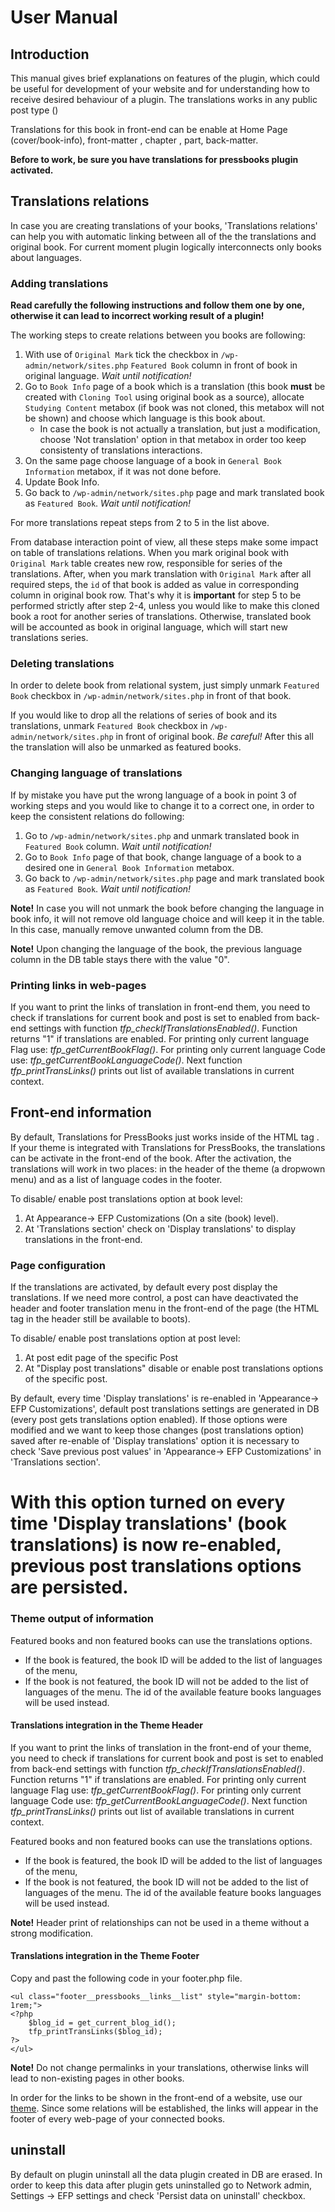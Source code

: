 # User Manual

## Introduction

This manual gives brief explanations on features of the plugin, which could be useful for development of your website and for understanding how to receive desired behaviour of a plugin. The translations works in any public post type ()

Translations for this book in front-end can be enable at Home Page (cover/book-info), front-matter , chapter , part,  back-matter.

**Before to work, be sure you have translations for pressbooks plugin activated.**


## Translations relations

In case you are creating translations of your books, 'Translations relations' can help you with automatic linking between all of the the translations and original book. For current moment plugin logically interconnects only books about languages.

### Adding translations

**Read carefully the following instructions and follow them one by one, otherwise it can lead to incorrect working result of a plugin!**

The working steps to create relations between you books are following:

1. With use of `Original Mark` tick the checkbox in `/wp-admin/network/sites.php` `Featured Book` column in front of book in original language. *Wait until notification!*
1. Go to `Book Info` page of a book which is a translation (this book **must** be created with `Cloning Tool` using original book as a source), allocate `Studying Content` metabox (if book was not cloned, this metabox will not be shown) and choose which language is this book about.
	* In case the book is not actually a translation, but just a modification, choose 'Not translation' option in that metabox in order too keep consistenty of translations interactions.
1. On the same page choose language of a book in `General Book Information` metabox, if it was not done before.
1. Update Book Info.
1. Go back to `/wp-admin/network/sites.php` page and mark translated book as `Featured Book`. *Wait until notification!*

For more translations repeat steps from 2 to 5 in the list above.

From database interaction point of view, all these steps make some impact on table of translations relations. When you mark original book with `Original Mark` table creates new row, responsible for series of the translations. After, when you mark translation with `Original Mark` after all required steps, the `id` of that book is added as value in corresponding column in original book row. That's why it is **important** for step 5 to be performed strictly after step 2-4, unless you would like to make this cloned book a root for another series of translations. Otherwise, translated book will be accounted as book in original language, which will start new translations series.

### Deleting translations

In order to delete book from relational system, just simply unmark `Featured Book` checkbox in `/wp-admin/network/sites.php` in front of that book.

If you would like to drop all the relations of series of book and its translations, unmark `Featured Book` checkbox in `/wp-admin/network/sites.php` in front of original book. *Be careful!* After this all the translation will also be unmarked as featured books.

### Changing language of translations

If by mistake you have put the wrong language of a book in point 3 of working steps and you would like to change it to a correct one, in order to keep the consistent relations do following:
1. Go to `/wp-admin/network/sites.php` and unmark translated book in `Featured Book` column. *Wait until notification!*
1. Go to `Book Info` page of that book, change language of a book to a desired one in `General Book Information` metabox.
1. Go back to `/wp-admin/network/sites.php` page and mark translated book as `Featured Book`. *Wait until notification!*

**Note!** In case you will not unmark the book before changing the language in book info, it will not remove old language choice and will keep it in the table. In this case, manually remove unwanted column from the DB.

**Note!** Upon changing the language of the book, the previous language column in the DB table stays there with the value "0".

### Printing links in web-pages
If you want to print the links of translation in front-end them, you need to check if translations for current book and post is set to enabled from back-end settings with function *tfp_checkIfTranslationsEnabled()*. Function returns "1" if translations are enabled.
For printing only current language Flag use: *tfp_getCurrentBookFlag()*.
For printing only current language Code use: *tfp_getCurrentBookLanguageCode()*.
Next function *tfp_printTransLinks()* prints out list of available translations in current context.

## Front-end information

By default, Translations for PressBooks just works inside of the HTML tag <head>. If your theme is integrated with Translations for PressBooks, the translations can be activate in the front-end of the book. After the activation, the translations will work in two places: in the header of the theme (a dropwown menu) and as a list of language codes in the footer.

To disable/ enable post translations option at book level:

1. At Appearance-> EFP Customizations (On a site (book) level).
2. At 'Translations section' check on 'Display translations' to display	translations in the front-end.

### Page configuration

If the translations are activated, by default every post display the translations. If we need more control, a post can have deactivated the header and footer translation menu in the front-end of the page (the HTML tag in the header still be available to boots).

To disable/ enable post translations option at post level:

1. At post edit page of the specific Post
2. At "Display post translations" disable or enable post translations options of the specific post.

By default, every time 'Display translations' is re-enabled in 'Appearance-> EFP Customizations', default post translations settings are generated in DB (every post gets translations option enabled). If those options were modified and we want to keep those changes (post translations option) saved after re-enable of 'Display translations' option it is necessary to check 'Save previous post values' in 'Appearance-> EFP Customizations' in 'Translations section'.
# With this option turned on every time 'Display translations' (book translations) is now re-enabled, previous post translations options are persisted.

### Theme output of information

Featured books and non featured books can use the translations options.
* If the book is featured, the book ID will be added to the list of languages of the menu,
* If the book is not featured, the book ID will not be added to the list of languages of the menu. The id of the available feature books languages will be used instead.

#### Translations integration in the Theme Header

If you want to print the links of translation in the front-end of your theme, you need to check if translations for current book and post is set to enabled from back-end settings with function *tfp_checkIfTranslationsEnabled()*. Function returns "1" if translations are enabled.
For printing only current language Flag use: *tfp_getCurrentBookFlag()*.
For printing only current language Code use: *tfp_getCurrentBookLanguageCode()*.
Next function *tfp_printTransLinks()* prints out list of available translations in current context.

Featured books and non featured books can use the translations options.
* If the book is featured, the book ID will be added to the list of languages of the menu,
* If the book is not featured, the book ID will not be added to the list of languages of the menu. The id of the available feature books languages will be used instead.

**Note!** Header print of relationships can not be used in a theme without a strong modification.


#### Translations integration in the Theme Footer
Copy and past the following code in your footer.php file.

	<ul class="footer__pressbooks__links__list" style="margin-bottom: 1rem;">
	<?php
		$blog_id = get_current_blog_id();
		tfp_printTransLinks($blog_id);
	?>
	</ul>

**Note!** Do not change permalinks in your translations, otherwise links will lead to non-existing pages in other books.

In order for the links to be shown in the front-end of a website, use our [theme](https://github.com/my-language-skills/books4languages-book-child-theme-for-pressbooks). Since some relations will be established, the links will appear in the footer of every web-page of your connected books.

## uninstall

By default on plugin uninstall all the data plugin created in DB are erased. In order to keep this data after plugin gets uninstalled go to Network admin, Settings -> EFP settings and check 'Persist data on uninstall' checkbox.
